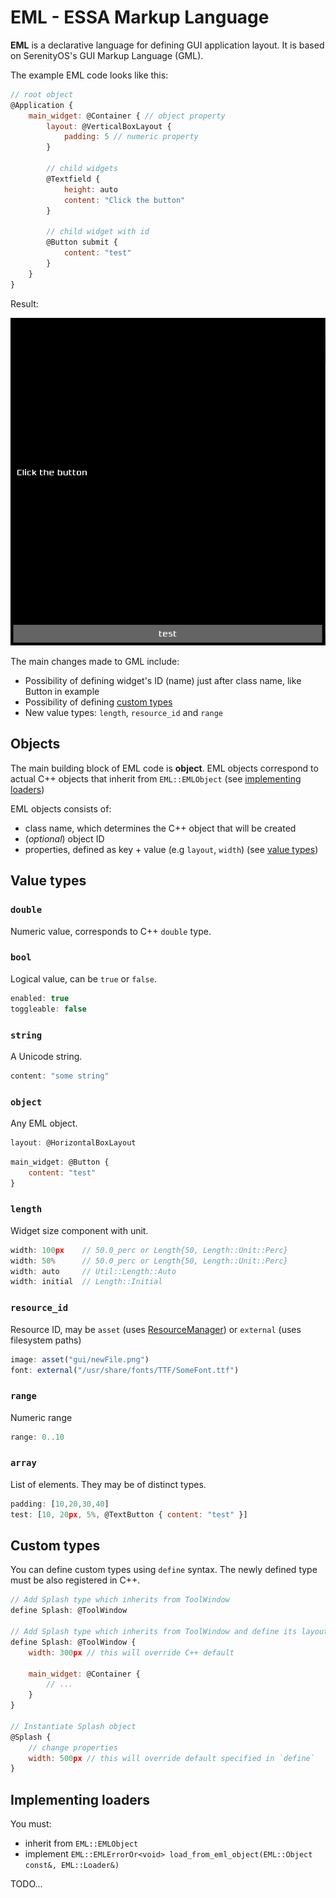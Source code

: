 # EML - ESSA Markup Language

**EML** is a declarative language for defining GUI application layout. It is based on SerenityOS's GUI Markup Language (GML).

The example EML code looks like this:

```qml
// root object
@Application {
    main_widget: @Container { // object property
        layout: @VerticalBoxLayout {
            padding: 5 // numeric property
        }

        // child widgets
        @Textfield {
            height: auto
            content: "Click the button"
        }

        // child widget with id
        @Button submit {
            content: "test"
        }
    }
}
```

Result:

![result](./eml-example.png)

The main changes made to GML include:
* Possibility of defining widget's ID (name) just after class name, like Button in example
* Possibility of defining [custom types](#custom-types)
* New value types: `length`, `resource_id` and `range`

## Objects

The main building block of EML code is **object**. EML objects correspond to actual C++ objects that inherit from `EML::EMLObject` (see [implementing loaders]())

EML objects consists of:
* class name, which determines the C++ object that will be created 
* (*optional*) object ID
* properties, defined as key + value (e.g `layout`, `width`) (see [value types](#value-types))

## Value types

### `double`
Numeric value, corresponds to C++ `double` type.

### `bool`
Logical value, can be `true` or `false`.

```qml
enabled: true
toggleable: false
```

### `string`
A Unicode string.

```qml
content: "some string"
```

### `object`
Any EML object.

```qml
layout: @HorizontalBoxLayout
```

```qml
main_widget: @Button {
    content: "test"
}
```

### `length`
Widget size component with unit.

```qml
width: 100px    // 50.0_perc or Length{50, Length::Unit::Perc}
width: 50%      // 50.0_perc or Length{50, Length::Unit::Perc}
width: auto     // Util::Length::Auto
width: initial  // Length::Initial
```

### `resource_id`
Resource ID, may be `asset` (uses [ResourceManager](../ResourceManager.md)) or `external` (uses filesystem paths)

```qml
image: asset("gui/newFile.png")
font: external("/usr/share/fonts/TTF/SomeFont.ttf")
```

### `range`
Numeric range

```qml
range: 0..10
```

### `array`
List of elements. They may be of distinct types.

```qml
padding: [10,20,30,40]
test: [10, 20px, 5%, @TextButton { content: "test" }]
```

## Custom types

You can define custom types using `define` syntax. The newly defined type must be also registered in C++.

```qml
// Add Splash type which inherits from ToolWindow
define Splash: @ToolWindow

// Add Splash type which inherits from ToolWindow and define its layout, the C++ Splash class must still be registered
define Splash: @ToolWindow {
    width: 300px // this will override C++ default

    main_widget: @Container {
        // ...
    }
}

// Instantiate Splash object
@Splash {
    // change properties
    width: 500px // this will override default specified in `define`
}
```

## Implementing loaders

You must:
* inherit from `EML::EMLObject`
* implement `EML::EMLErrorOr<void> load_from_eml_object(EML::Object const&, EML::Loader&)`

TODO...
